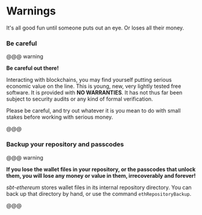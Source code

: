 # Warnings

It's all good fun until someone puts out an eye. Or loses all their money.

### Be careful

@@@ warning

**Be careful out there!**

Interacting with blockchains, you may find yourself putting serious economic value on the line.
This is young, new, very lightly tested free software. It is provided with __NO WARRANTIES__.
It has not thus far been subject to security audits or any kind of formal verification.

Please be careful, and try out whatever it is you mean to do with small stakes before working with serious money.

@@@

### Backup your repository and passcodes

@@@ warning

**If you lose the wallet files in your repository, or the passcodes that unlock them, you will lose any money or value in them, irrecoverably and forever!**

_sbt-ethereum_ stores wallet files in its internal repository directory. You can back up that directory by hand, or use the command `ethRepositoryBackup`.

@@@


